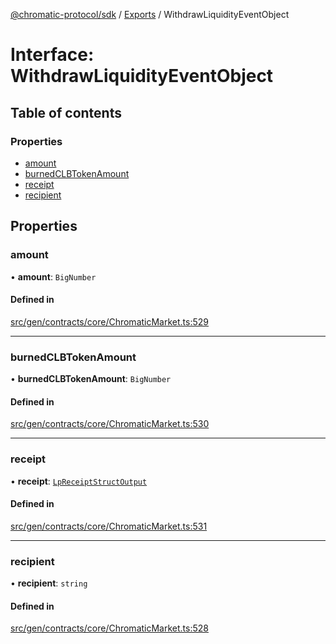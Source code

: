 [@chromatic-protocol/sdk](../README.md) / [Exports](../modules.md) / WithdrawLiquidityEventObject

# Interface: WithdrawLiquidityEventObject

## Table of contents

### Properties

- [amount](WithdrawLiquidityEventObject.md#amount)
- [burnedCLBTokenAmount](WithdrawLiquidityEventObject.md#burnedclbtokenamount)
- [receipt](WithdrawLiquidityEventObject.md#receipt)
- [recipient](WithdrawLiquidityEventObject.md#recipient)

## Properties

### amount

• **amount**: `BigNumber`

#### Defined in

[src/gen/contracts/core/ChromaticMarket.ts:529](https://github.com/chromatic-protocol/sdk/blob/5e51723/src/gen/contracts/core/ChromaticMarket.ts#L529)

___

### burnedCLBTokenAmount

• **burnedCLBTokenAmount**: `BigNumber`

#### Defined in

[src/gen/contracts/core/ChromaticMarket.ts:530](https://github.com/chromatic-protocol/sdk/blob/5e51723/src/gen/contracts/core/ChromaticMarket.ts#L530)

___

### receipt

• **receipt**: [`LpReceiptStructOutput`](../modules.md#lpreceiptstructoutput)

#### Defined in

[src/gen/contracts/core/ChromaticMarket.ts:531](https://github.com/chromatic-protocol/sdk/blob/5e51723/src/gen/contracts/core/ChromaticMarket.ts#L531)

___

### recipient

• **recipient**: `string`

#### Defined in

[src/gen/contracts/core/ChromaticMarket.ts:528](https://github.com/chromatic-protocol/sdk/blob/5e51723/src/gen/contracts/core/ChromaticMarket.ts#L528)
